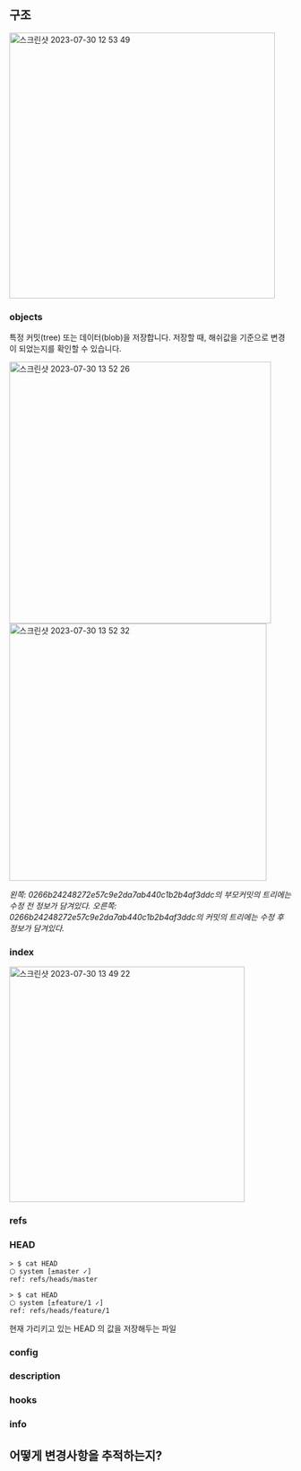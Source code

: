 ## 구조
<img width="474" alt="스크린샷 2023-07-30 12 53 49" src="https://github.com/wool0826/Notes/assets/19607962/ee1a339f-caa9-474a-8636-b610fcbd9ce1">

### objects

특정 커밋(tree) 또는 데이터(blob)을 저장합니다.
저장할 때, 해쉬값을 기준으로 변경이 되었는지를 확인할 수 있습니다.

<img width="467" alt="스크린샷 2023-07-30 13 52 26" src="https://github.com/wool0826/Notes/assets/19607962/2be623d5-8aec-4eec-b235-6249f143f275">
<img width="459" alt="스크린샷 2023-07-30 13 52 32" src="https://github.com/wool0826/Notes/assets/19607962/f47c13e1-bf77-4fe1-9634-ce38030d67c6">

*왼쪽: 0266b24248272e57c9e2da7ab440c1b2b4af3ddc의 부모커밋의 트리에는 수정 전 정보가 담겨있다.*
*오른쪽: 0266b24248272e57c9e2da7ab440c1b2b4af3ddc의 커밋의 트리에는 수정 후 정보가 담겨있다.*

### index
<img width="420" alt="스크린샷 2023-07-30 13 49 22" src="https://github.com/wool0826/Notes/assets/19607962/7225bda7-8587-4365-94d5-f36252fc19dc">


### refs

### HEAD

~~~shell
> $ cat HEAD                                                                                   ⬡ system [±master ✓]
ref: refs/heads/master

> $ cat HEAD                                                                                ⬡ system [±feature/1 ✓]
ref: refs/heads/feature/1
~~~

현재 가리키고 있는 HEAD 의 값을 저장해두는 파일

### config
### description
### hooks
### info

## 어떻게 변경사항을 추적하는지?
